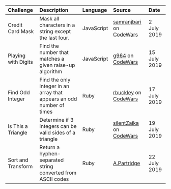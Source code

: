 | Challenge | Description | Language | Source | Date |
|:--|:--|:--|:--|:--|
| Credit Card Mask | Mask all characters in a string except the last four. | JavaScript | [samranjbari](https://www.codewars.com/users/samranjbari) on [CodeWars](https://www.codewars.com/kata/5412509bd436bd33920011bc) | 2 July 2019 |
| Playing with Digits | Find the number that matches a given raise-up algorithm | JavaScript | [g964](https://www.codewars.com/users/g964) on [CodeWars](https://www.codewars.com/kata/playing-with-digits/javascript) | 15 July 2019 |
| Find Odd Integer | Find the only integer in an array that appears an odd number of times | Ruby | [rbuckley](https://www.codewars.com/users/rbuckley) on [CodeWars](https://www.codewars.com/kata/find-the-odd-int/ruby) | 17 July 2019 |
| Is This a Triangle | Determine if 3 integers can be valid sides of a triangle | Ruby | [silentZaika](https://www.codewars.com/users/silentZaika) on [CodeWars](https://www.codewars.com/kata/is-this-a-triangle/train/ruby) | 19 July 2019 |
| Sort and Transform | Return a hyphen-separated string converted from ASCII codes | Ruby | [A.Partridge](https://www.codewars.com/users/A.Partridge) | 22 July 2019 |